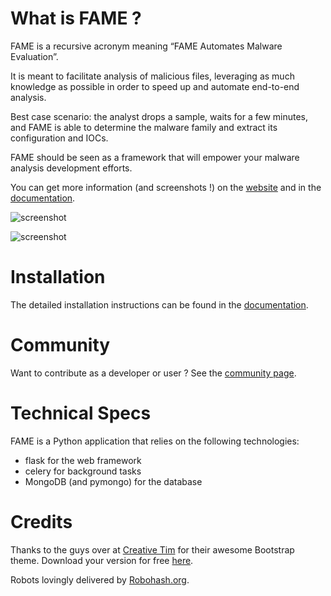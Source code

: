 # What is FAME ?

FAME is a recursive acronym meaning “FAME Automates Malware Evaluation”.

It is meant to facilitate analysis of malicious files, leveraging as much knowledge as possible in order to speed up and automate end-to-end analysis.

Best case scenario: the analyst drops a sample, waits for a few minutes, and FAME is able to determine the malware family and extract its configuration and IOCs.

FAME should be seen as a framework that will empower your malware analysis development efforts.

You can get more information (and screenshots !) on the [website](https://certsocietegenerale.github.io/fame) and in the [documentation](https://fame.readthedocs.io/).

![screenshot](https://certsocietegenerale.github.io/fame/assets/images/screenshots/fame_detailed_results.png)

![screenshot](https://certsocietegenerale.github.io/fame/assets/images/screenshots/fame_observables.png)

# Installation

The detailed installation instructions can be found in the [documentation](FIXME).

# Community

Want to contribute as a developer or user ? See the [community page](https://certsocietegenerale.github.io/fame/community).

# Technical Specs

FAME is a Python application that relies on the following technologies:

* flask for the web framework
* celery for background tasks
* MongoDB (and pymongo) for the database

# Credits

Thanks to the guys over at [Creative Tim](http://www.creative-tim.com/) for their awesome Bootstrap theme. Download your version for free [here](http://demos.creative-tim.com/light-bootstrap-dashboard).

Robots lovingly delivered by [Robohash.org](https://robohash.org/).
